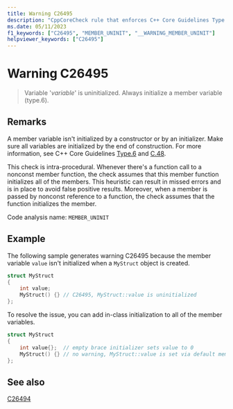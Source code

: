 ```yaml
---
title: Warning C26495
description: "CppCoreCheck rule that enforces C++ Core Guidelines Type.6."
ms.date: 05/11/2023
f1_keywords: ["C26495", "MEMBER_UNINIT", "__WARNING_MEMBER_UNINIT"]
helpviewer_keywords: ["C26495"]
---
```

# Warning C26495

> Variable '*variable*' is uninitialized. Always initialize a member variable (type.6).

## Remarks

A member variable isn't initialized by a constructor or by an initializer. Make sure all variables are initialized by the end of construction. For more information, see C++ Core Guidelines [Type.6](https://isocpp.github.io/CppCoreGuidelines/CppCoreGuidelines#SS-type) and [C.48](https://isocpp.github.io/CppCoreGuidelines/CppCoreGuidelines#c48-prefer-in-class-initializers-to-member-initializers-in-constructors-for-constant-initializers).

This check is intra-procedural. Whenever there's a function call to a nonconst member function, the check assumes that this member function initializes all of the members. This heuristic can result in missed errors and is in place to avoid false positive results. Moreover, when a member is passed by nonconst reference to a function, the check assumes that the function initializes the member.

Code analysis name: `MEMBER_UNINIT`

## Example

The following sample generates warning C26495 because the member variable `value` isn't initialized when a `MyStruct` object is created.

```cpp
struct MyStruct
{
    int value;
    MyStruct() {} // C26495, MyStruct::value is uninitialized
};
```

To resolve the issue, you can add in-class initialization to all of the member variables.

```cpp
struct MyStruct
{
    int value{};  // empty brace initializer sets value to 0
    MyStruct() {} // no warning, MyStruct::value is set via default member initialization
};
```

## See also

[C26494](c26494.md)